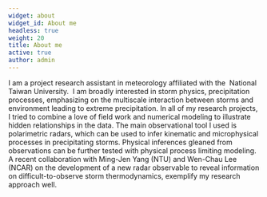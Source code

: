```yaml
---
widget: about
widget_id: About me
headless: true
weight: 20
title: About me
active: true
author: admin
---
```

<!--StartFragment-->

I am a project research assistant in meteorology affiliated with the  National Taiwan University.  I am broadly interested in storm physics, precipitation processes, emphasizing on the multiscale interaction between storms and environment leading to extreme precipitation. In all of my research projects, I tried to combine a love of field work and numerical modeling to illustrate hidden relationships in the data. The main observational tool I used is polarimetric radars, which can be used to infer kinematic and microphysical processes in precipitating storms. Physical inferences gleaned from observations can be further tested with physical process limiting modeling. A recent collaboration with Ming-Jen Yang (NTU) and Wen-Chau Lee (NCAR) on the development of a new radar observable to reveal information on difficult-to-observe storm thermodynamics, exemplify my research approach well. 

<!--EndFragment-->